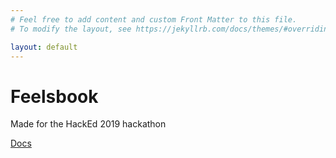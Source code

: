 ```yaml
---
# Feel free to add content and custom Front Matter to this file.
# To modify the layout, see https://jekyllrb.com/docs/themes/#overriding-theme-defaults

layout: default
---
```


# Feelsbook

Made for the HackEd 2019 hackathon

[Docs](https://feelsbook.readthedocs.io/en/latest/)
